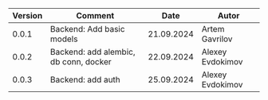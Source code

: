 | Version | Comment                               | Date       | Autor            |
|---------|---------------------------------------|------------|------------------|
| 0.0.1   | Backend: Add basic models             | 21.09.2024 | Artem Gavrilov   |  
| 0.0.2   | Backend: add alembic, db conn, docker | 22.09.2024 | Alexey Evdokimov |
| 0.0.3   | Backend: add auth                     | 25.09.2024 | Alexey Evdokimov |
